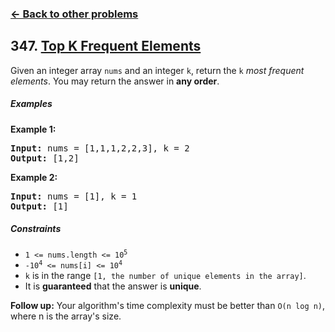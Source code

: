 ### [&#8592; Back to other problems](../../README.md)

## 347. [Top K Frequent Elements](https://leetcode.com/problems/top-k-frequent-elements/)

Given an integer array `nums` and an integer `k`, return the `k` *most frequent elements*. You may
return
the answer in **any order**.

##### Examples

**Example 1:**

<pre>
<b>Input:</b> nums = [1,1,1,2,2,3], k = 2
<b>Output:</b> [1,2]
</pre>

**Example 2:**

<pre>
<b>Input:</b> nums = [1], k = 1
<b>Output:</b> [1]
</pre>

##### Constraints

* <code>1 <= nums.length <= 10<sup>5</sup></code>
* <code>-10<sup>4</sup> <= nums[i] <= 10<sup>4</sup></code>
* `k` is in the range `[1, the number of unique elements in the array]`.
* It is **guaranteed** that the answer is **unique**.

**Follow up:** Your algorithm's time complexity must be better than `O(n log n)`, where n is the
array's size.
